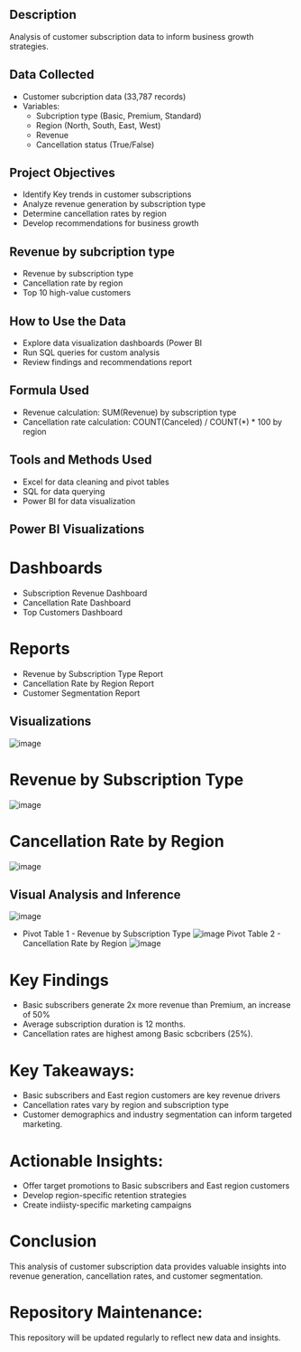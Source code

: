 ## Description
Analysis of customer subscription data to inform business growth strategies.

## Data Collected
- Customer subcription data (33,787 records)
- Variables:
    - Subcription type (Basic, Premium, Standard)
    - Region (North, South, East, West)
    - Revenue
    - Cancellation status (True/False)
 
## Project Objectives
- Identify Key trends in customer subscriptions
- Analyze revenue generation by subscription type
- Determine cancellation rates by region
- Develop recommendations for business growth

## Revenue by subcription type
- Revenue by subscription type
- Cancellation rate  by region
- Top 10 high-value customers

## How to Use the Data  
- Explore data visualization dashboards (Power BI
- Run SQL queries for custom analysis
- Review findings and recommendations report

## Formula Used
- Revenue calculation: SUM(Revenue) by subscription type
- Cancellation rate calculation: COUNT(Canceled) / COUNT(*) * 100 by region

## Tools and Methods Used
- Excel for data cleaning and pivot tables
- SQL for data querying
- Power BI for data visualization

## Power BI Visualizations
# Dashboards
- Subscription Revenue Dashboard
- Cancellation Rate Dashboard
- Top Customers Dashboard

# Reports
- Revenue by Subscription Type Report
- Cancellation Rate by Region Report
- Customer Segmentation Report

## Visualizations
![image](https://github.com/user-attachments/assets/c30b2467-52a4-46d8-8036-f9c0bd1f14c6)

# Revenue by Subscription Type
![image](https://github.com/user-attachments/assets/7ccb3f93-e2c5-48b9-81d8-e3064036308f)

# Cancellation Rate by Region
![image](https://github.com/user-attachments/assets/ffb223e6-dda3-460a-8539-bd8c53524d98)

## Visual Analysis and Inference
![image](https://github.com/user-attachments/assets/a6c7c263-0449-4e6f-9cce-c7ca72d7cb8e)

- Pivot Table 1 - Revenue by Subscription Type
![image](https://github.com/user-attachments/assets/6cf7aef3-3c92-4c35-bce6-f87dc1ec29c8)
 Pivot Table 2 - Cancellation Rate by Region
![image](https://github.com/user-attachments/assets/bf9d9846-1777-450b-8293-7e9587857a42)

# Key Findings
- Basic subscribers generate 2x more revenue than Premium, an increase of 50%
- Average subscription duration is 12 months.
- Cancellation rates are highest among Basic scbcribers (25%).

# Key Takeaways:
- Basic subscribers and East region customers are key revenue drivers
- Cancellation rates vary by region and subscription type
- Customer demographics and industry segmentation can inform targeted marketing.

# Actionable Insights:
- Offer target promotions to Basic subscribers and East region customers
- Develop region-specific retention strategies
- Create indiisty-specific marketing campaigns

# Conclusion
This analysis of customer subscription data provides valuable insights into revenue generation, cancellation rates, and customer segmentation. 

# Repository Maintenance:
This repository will be updated regularly to reflect new data and insights.

